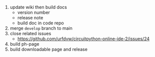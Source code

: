 1. update wiki then build docs
    - version number
    - release note
    - build doc in code repo
1. merge `develop` branch to main
1. close related issues
    - https://github.com/urfdvw/circuitpython-online-ide-2/issues/24
1. build ph-page
1. build downloadable page and release
